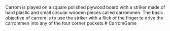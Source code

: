 Carrom is played on a square polished plywood board with a striker made of hard plastic and small circular wooden pieces called carrommen. The basic objective of carrom is to use the striker with a flick of the finger to drive the carrommen into any of the four corner pockets.# CarromGame
